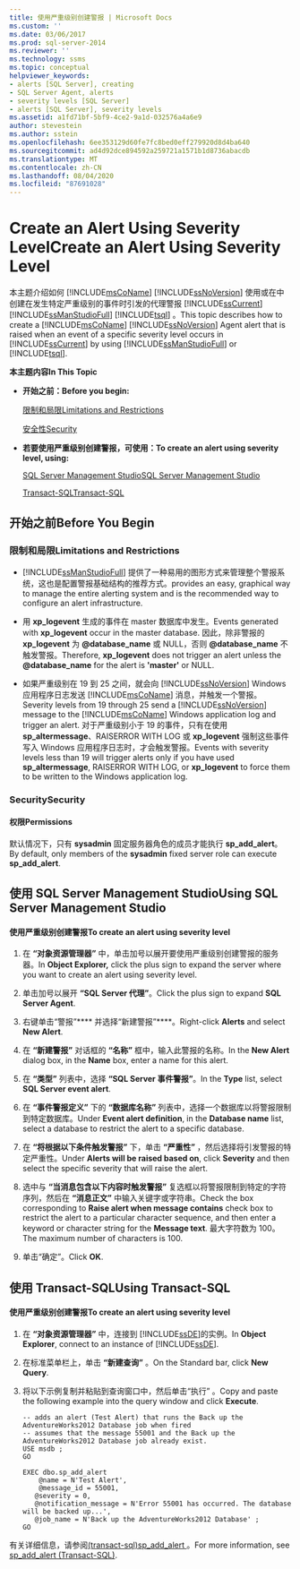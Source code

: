 ```yaml
---
title: 使用严重级别创建警报 | Microsoft Docs
ms.custom: ''
ms.date: 03/06/2017
ms.prod: sql-server-2014
ms.reviewer: ''
ms.technology: ssms
ms.topic: conceptual
helpviewer_keywords:
- alerts [SQL Server], creating
- SQL Server Agent, alerts
- severity levels [SQL Server]
- alerts [SQL Server], severity levels
ms.assetid: a1fd71bf-5bf9-4ce2-9a1d-032576a4a6e9
author: stevestein
ms.author: sstein
ms.openlocfilehash: 6ee353129d60fe7fc8bed0eff279920d8d4ba640
ms.sourcegitcommit: ad4d92dce894592a259721a1571b1d8736abacdb
ms.translationtype: MT
ms.contentlocale: zh-CN
ms.lasthandoff: 08/04/2020
ms.locfileid: "87691028"
---
```

# <a name="create-an-alert-using-severity-level"></a><span data-ttu-id="1c607-102">Create an Alert Using Severity Level</span><span class="sxs-lookup"><span data-stu-id="1c607-102">Create an Alert Using Severity Level</span></span>
  <span data-ttu-id="1c607-103">本主题介绍如何 [!INCLUDE[msCoName](../../includes/msconame-md.md)] [!INCLUDE[ssNoVersion](../../includes/ssnoversion-md.md)] 使用或在中创建在发生特定严重级别的事件时引发的代理警报 [!INCLUDE[ssCurrent](../../includes/sscurrent-md.md)] [!INCLUDE[ssManStudioFull](../../includes/ssmanstudiofull-md.md)] [!INCLUDE[tsql](../../includes/tsql-md.md)] 。</span><span class="sxs-lookup"><span data-stu-id="1c607-103">This topic describes how to create a [!INCLUDE[msCoName](../../includes/msconame-md.md)] [!INCLUDE[ssNoVersion](../../includes/ssnoversion-md.md)] Agent alert that is raised when an event of a specific severity level occurs in [!INCLUDE[ssCurrent](../../includes/sscurrent-md.md)] by using [!INCLUDE[ssManStudioFull](../../includes/ssmanstudiofull-md.md)] or [!INCLUDE[tsql](../../includes/tsql-md.md)].</span></span>  
  
 <span data-ttu-id="1c607-104">**本主题内容**</span><span class="sxs-lookup"><span data-stu-id="1c607-104">**In This Topic**</span></span>  
  
-   <span data-ttu-id="1c607-105">**开始之前：**</span><span class="sxs-lookup"><span data-stu-id="1c607-105">**Before you begin:**</span></span>  
  
     [<span data-ttu-id="1c607-106">限制和局限</span><span class="sxs-lookup"><span data-stu-id="1c607-106">Limitations and Restrictions</span></span>](#Restrictions)  
  
     [<span data-ttu-id="1c607-107">安全性</span><span class="sxs-lookup"><span data-stu-id="1c607-107">Security</span></span>](#Security)  
  
-   <span data-ttu-id="1c607-108">**若要使用严重级别创建警报，可使用：**</span><span class="sxs-lookup"><span data-stu-id="1c607-108">**To create an alert using severity level, using:**</span></span>  
  
     [<span data-ttu-id="1c607-109">SQL Server Management Studio</span><span class="sxs-lookup"><span data-stu-id="1c607-109">SQL Server Management Studio</span></span>](#SSMSProcedure)  
  
     [<span data-ttu-id="1c607-110">Transact-SQL</span><span class="sxs-lookup"><span data-stu-id="1c607-110">Transact-SQL</span></span>](#TsqlProcedure)  
  
##  <a name="before-you-begin"></a><a name="BeforeYouBegin"></a> <span data-ttu-id="1c607-111">开始之前</span><span class="sxs-lookup"><span data-stu-id="1c607-111">Before You Begin</span></span>  
  
###  <a name="limitations-and-restrictions"></a><a name="Restrictions"></a> <span data-ttu-id="1c607-112">限制和局限</span><span class="sxs-lookup"><span data-stu-id="1c607-112">Limitations and Restrictions</span></span>  
  
-   [!INCLUDE[ssManStudioFull](../../includes/ssmanstudiofull-md.md)] <span data-ttu-id="1c607-113">提供了一种易用的图形方式来管理整个警报系统，这也是配置警报基础结构的推荐方式。</span><span class="sxs-lookup"><span data-stu-id="1c607-113">provides an easy, graphical way to manage the entire alerting system and is the recommended way to configure an alert infrastructure.</span></span>  
  
-   <span data-ttu-id="1c607-114">用 **xp_logevent** 生成的事件在 master 数据库中发生。</span><span class="sxs-lookup"><span data-stu-id="1c607-114">Events generated with **xp_logevent** occur in the master database.</span></span> <span data-ttu-id="1c607-115">因此，除非警报的 **xp_logevent** 为 **@database_name** 或 NULL，否则 **@database_name** 不触发警报。</span><span class="sxs-lookup"><span data-stu-id="1c607-115">Therefore, **xp_logevent** does not trigger an alert unless the **@database_name** for the alert is **'master'** or NULL.</span></span>  
  
-   <span data-ttu-id="1c607-116">如果严重级别在 19 到 25 之间，就会向 [!INCLUDE[ssNoVersion](../../includes/ssnoversion-md.md)] Windows 应用程序日志发送 [!INCLUDE[msCoName](../../includes/msconame-md.md)] 消息，并触发一个警报。</span><span class="sxs-lookup"><span data-stu-id="1c607-116">Severity levels from 19 through 25 send a [!INCLUDE[ssNoVersion](../../includes/ssnoversion-md.md)] message to the [!INCLUDE[msCoName](../../includes/msconame-md.md)] Windows application log and trigger an alert.</span></span> <span data-ttu-id="1c607-117">对于严重级别小于 19 的事件，只有在使用 **sp_altermessage**、RAISERROR WITH LOG 或 **xp_logevent** 强制这些事件写入 Windows 应用程序日志时，才会触发警报。</span><span class="sxs-lookup"><span data-stu-id="1c607-117">Events with severity levels less than 19 will trigger alerts only if you have used **sp_altermessage**, RAISERROR WITH LOG, or **xp_logevent** to force them to be written to the Windows application log.</span></span>  
  
###  <a name="security"></a><a name="Security"></a> <span data-ttu-id="1c607-118">Security</span><span class="sxs-lookup"><span data-stu-id="1c607-118">Security</span></span>  
  
####  <a name="permissions"></a><a name="Permissions"></a> <span data-ttu-id="1c607-119">权限</span><span class="sxs-lookup"><span data-stu-id="1c607-119">Permissions</span></span>  
 <span data-ttu-id="1c607-120">默认情况下，只有 **sysadmin** 固定服务器角色的成员才能执行 **sp_add_alert**。</span><span class="sxs-lookup"><span data-stu-id="1c607-120">By default, only members of the **sysadmin** fixed server role can execute **sp_add_alert**.</span></span>  
  
##  <a name="using-sql-server-management-studio"></a><a name="SSMSProcedure"></a> <span data-ttu-id="1c607-121">使用 SQL Server Management Studio</span><span class="sxs-lookup"><span data-stu-id="1c607-121">Using SQL Server Management Studio</span></span>  
  
#### <a name="to-create-an-alert-using-severity-level"></a><span data-ttu-id="1c607-122">使用严重级别创建警报</span><span class="sxs-lookup"><span data-stu-id="1c607-122">To create an alert using severity level</span></span>  
  
1.  <span data-ttu-id="1c607-123">在 **“对象资源管理器”** 中，单击加号以展开要使用严重级别创建警报的服务器。</span><span class="sxs-lookup"><span data-stu-id="1c607-123">In **Object Explorer,** click the plus sign to expand the server where you want to create an alert using severity level.</span></span>  
  
2.  <span data-ttu-id="1c607-124">单击加号以展开 **“SQL Server 代理”**。</span><span class="sxs-lookup"><span data-stu-id="1c607-124">Click the plus sign to expand **SQL Server Agent**.</span></span>  
  
3.  <span data-ttu-id="1c607-125">右键单击“警报”\*\*\*\* 并选择“新建警报”\*\*\*\*。</span><span class="sxs-lookup"><span data-stu-id="1c607-125">Right-click **Alerts** and select **New Alert**.</span></span>  
  
4.  <span data-ttu-id="1c607-126">在 **“新建警报”** 对话框的 **“名称”** 框中，输入此警报的名称。</span><span class="sxs-lookup"><span data-stu-id="1c607-126">In the **New Alert** dialog box, in the **Name** box, enter a name for this alert.</span></span>  
  
5.  <span data-ttu-id="1c607-127">在 **“类型”** 列表中，选择 **“SQL Server 事件警报”**。</span><span class="sxs-lookup"><span data-stu-id="1c607-127">In the **Type** list, select **SQL Server event alert**.</span></span>  
  
6.  <span data-ttu-id="1c607-128">在 **“事件警报定义”** 下的 **“数据库名称”** 列表中，选择一个数据库以将警报限制到特定数据库。</span><span class="sxs-lookup"><span data-stu-id="1c607-128">Under **Event alert definition**, in the **Database name** list, select a database to restrict the alert to a specific database.</span></span>  
  
7.  <span data-ttu-id="1c607-129">在 **“将根据以下条件触发警报”** 下，单击 **“严重性”** ，然后选择将引发警报的特定严重性。</span><span class="sxs-lookup"><span data-stu-id="1c607-129">Under **Alerts will be raised based on**, click **Severity** and then select the specific severity that will raise the alert.</span></span>  
  
8.  <span data-ttu-id="1c607-130">选中与 **“当消息包含以下内容时触发警报”** 复选框以将警报限制到特定的字符序列，然后在 **“消息正文”** 中输入关键字或字符串。</span><span class="sxs-lookup"><span data-stu-id="1c607-130">Check the box corresponding to **Raise alert when message contains** check box to restrict the alert to a particular character sequence, and then enter a keyword or character string for the **Message text**.</span></span> <span data-ttu-id="1c607-131">最大字符数为 100。</span><span class="sxs-lookup"><span data-stu-id="1c607-131">The maximum number of characters is 100.</span></span>  
  
9. <span data-ttu-id="1c607-132">单击“确定”。</span><span class="sxs-lookup"><span data-stu-id="1c607-132">Click **OK**.</span></span>  
  
##  <a name="using-transact-sql"></a><a name="TsqlProcedure"></a> <span data-ttu-id="1c607-133">使用 Transact-SQL</span><span class="sxs-lookup"><span data-stu-id="1c607-133">Using Transact-SQL</span></span>  
  
#### <a name="to-create-an-alert-using-severity-level"></a><span data-ttu-id="1c607-134">使用严重级别创建警报</span><span class="sxs-lookup"><span data-stu-id="1c607-134">To create an alert using severity level</span></span>  
  
1.  <span data-ttu-id="1c607-135">在 **“对象资源管理器”** 中，连接到 [!INCLUDE[ssDE](../../includes/ssde-md.md)]的实例。</span><span class="sxs-lookup"><span data-stu-id="1c607-135">In **Object Explorer**, connect to an instance of [!INCLUDE[ssDE](../../includes/ssde-md.md)].</span></span>  
  
2.  <span data-ttu-id="1c607-136">在标准菜单栏上，单击 **“新建查询”** 。</span><span class="sxs-lookup"><span data-stu-id="1c607-136">On the Standard bar, click **New Query**.</span></span>  
  
3.  <span data-ttu-id="1c607-137">将以下示例复制并粘贴到查询窗口中，然后单击“执行” 。</span><span class="sxs-lookup"><span data-stu-id="1c607-137">Copy and paste the following example into the query window and click **Execute**.</span></span>  
  
    ```  
    -- adds an alert (Test Alert) that runs the Back up the AdventureWorks2012 Database job when fired   
    -- assumes that the message 55001 and the Back up the AdventureWorks2012 Database job already exist.  
    USE msdb ;  
    GO  
  
    EXEC dbo.sp_add_alert  
        @name = N'Test Alert',  
        @message_id = 55001,   
       @severity = 0,   
       @notification_message = N'Error 55001 has occurred. The database will be backed up...',   
       @job_name = N'Back up the AdventureWorks2012 Database' ;  
    GO  
    ```  
  
 <span data-ttu-id="1c607-138">有关详细信息，请参阅[&#40;transact-sql&#41;sp_add_alert ](/sql/relational-databases/system-stored-procedures/sp-add-alert-transact-sql)。</span><span class="sxs-lookup"><span data-stu-id="1c607-138">For more information, see [sp_add_alert &#40;Transact-SQL&#41;](/sql/relational-databases/system-stored-procedures/sp-add-alert-transact-sql).</span></span>  
  
  
